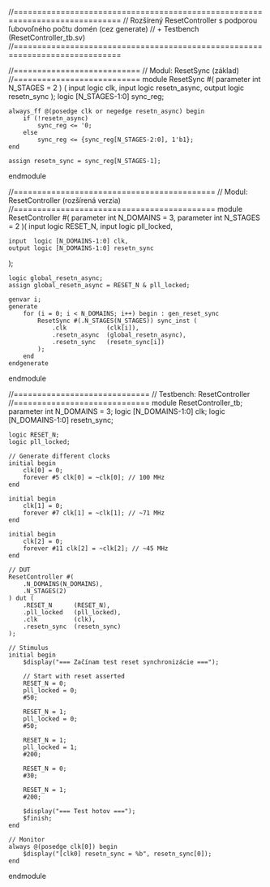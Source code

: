 //=============================================================================
// Rozšírený ResetController s podporou ľubovoľného počtu domén (cez generate)
// + Testbench (ResetController_tb.sv)
//=============================================================================

//===========================
// Modul: ResetSync (základ)
//===========================
module ResetSync #(
    parameter int N_STAGES = 2
) (
    input  logic clk,
    input  logic resetn_async,
    output logic resetn_sync
);
    logic [N_STAGES-1:0] sync_reg;

    always_ff @(posedge clk or negedge resetn_async) begin
        if (!resetn_async)
            sync_reg <= '0;
        else
            sync_reg <= {sync_reg[N_STAGES-2:0], 1'b1};
    end

    assign resetn_sync = sync_reg[N_STAGES-1];
endmodule


//===========================================
// Modul: ResetController (rozšírená verzia)
//===========================================
module ResetController #(
    parameter int N_DOMAINS = 3,
    parameter int N_STAGES = 2
)(
    input  logic RESET_N,
    input  logic pll_locked,

    input  logic [N_DOMAINS-1:0] clk,
    output logic [N_DOMAINS-1:0] resetn_sync
);

    logic global_resetn_async;
    assign global_resetn_async = RESET_N & pll_locked;

    genvar i;
    generate
        for (i = 0; i < N_DOMAINS; i++) begin : gen_reset_sync
            ResetSync #(.N_STAGES(N_STAGES)) sync_inst (
                .clk           (clk[i]),
                .resetn_async  (global_resetn_async),
                .resetn_sync   (resetn_sync[i])
            );
        end
    endgenerate
endmodule


//=============================
// Testbench: ResetController
//=============================
module ResetController_tb;
    parameter int N_DOMAINS = 3;
    logic [N_DOMAINS-1:0] clk;
    logic [N_DOMAINS-1:0] resetn_sync;

    logic RESET_N;
    logic pll_locked;

    // Generate different clocks
    initial begin
        clk[0] = 0;
        forever #5 clk[0] = ~clk[0]; // 100 MHz
    end

    initial begin
        clk[1] = 0;
        forever #7 clk[1] = ~clk[1]; // ~71 MHz
    end

    initial begin
        clk[2] = 0;
        forever #11 clk[2] = ~clk[2]; // ~45 MHz
    end

    // DUT
    ResetController #(
        .N_DOMAINS(N_DOMAINS),
        .N_STAGES(2)
    ) dut (
        .RESET_N      (RESET_N),
        .pll_locked   (pll_locked),
        .clk          (clk),
        .resetn_sync  (resetn_sync)
    );

    // Stimulus
    initial begin
        $display("=== Začínam test reset synchronizácie ===");

        // Start with reset asserted
        RESET_N = 0;
        pll_locked = 0;
        #50;

        RESET_N = 1;
        pll_locked = 0;
        #50;

        RESET_N = 1;
        pll_locked = 1;
        #200;

        RESET_N = 0;
        #30;

        RESET_N = 1;
        #200;

        $display("=== Test hotov ===");
        $finish;
    end

    // Monitor
    always @(posedge clk[0]) begin
        $display("[clk0] resetn_sync = %b", resetn_sync[0]);
    end
endmodule
